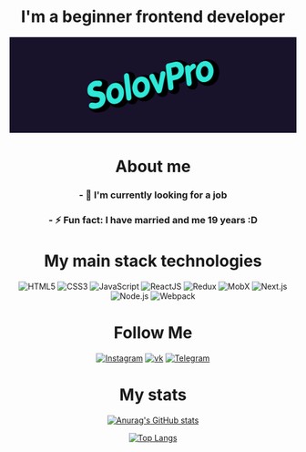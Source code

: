 <div align="center">

# I'm a beginner frontend developer

[![Header](https://github.com/solovpro/solovpro/blob/main/assets/solov.gif)](https://t.me/Dimasek3000)
    
# About me
    
### - 🔭 I'm currently looking for a job
### - ⚡ Fun fact: I have married and me 19 years :D
    
# My main stack technologies
    
![HTML5](https://img.shields.io/badge/-HTML5-A9A9A9?style=for-the-badge&logo=HTML5)
![CSS3](https://img.shields.io/badge/-CSS3/SCSS-4B0082?style=for-the-badge&logo=CSS3)
![JavaScript](https://img.shields.io/badge/-JavaScript-8B0000?style=for-the-badge&logo=javascript)
![ReactJS](https://img.shields.io/badge/-ReactJS-4682B4?style=for-the-badge&logo=React)
![Redux](https://img.shields.io/badge/-Redux-000?style=for-the-badge&logo=Redux)
![MobX](https://img.shields.io/badge/-MobX-D2691E?style=for-the-badge&logo=MobX)
![Next.js](https://img.shields.io/badge/-NextJS-191970?style=for-the-badge&logo=Next.js)
![Node.js](https://img.shields.io/badge/-NodeJS-2F4F4F?style=for-the-badge&logo=Node.js)
![Webpack](https://img.shields.io/badge/-Webpack-4169E1?style=for-the-badge&logo=Webpack)
    
# Follow Me
    
[![Instagram](https://img.shields.io/badge/-Instagram-000?style=for-the-badge&logo=Instagram)](https://www.instagram.com/__s_o_l_o_v__/)
[![vk](https://img.shields.io/badge/-vk-000?style=for-the-badge&logo=vk)](https://vk.com/id427018592)
[![Telegram](https://img.shields.io/badge/-Telegram-000?style=for-the-badge&logo=Telegram)](https://t.me/Dimasek3000)
    
# My stats
    
[![Anurag's GitHub stats](https://github-readme-stats.vercel.app/api?username=solovpro&show_icons==true&theme=radical)](
https://github.com/anuraghazra/github-readme-stats)
    
[![Top Langs](https://github-readme-stats.vercel.app/api/top-langs/?username=solovpro&layout=demo&theme=dark)](https://github.com/anuraghazra/github-readme-stats)

</div>





